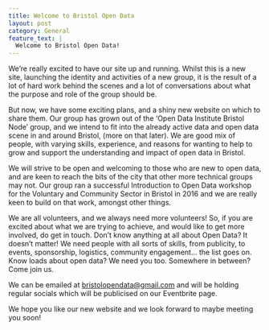 ```yaml
---
title: Welcome to Bristol Open Data
layout: post
category: General
feature_text: |
  Welcome to Bristol Open Data!
---
```



We’re really excited to have our site up and running. Whilst this is a new site, launching the identity and activities of a new group, it is the result of a lot of hard work behind the scenes and a lot of conversations about what the purpose and role of the group should be.

But now, we have some exciting plans, and a shiny new website on which to share them. Our group has grown out of the ‘Open Data Institute Bristol Node’ group, and we intend to fit into the already active data and open data scene in and around Bristol, (more on that later). We are good mix of people, with varying skills, experience, and reasons for wanting to help to grow and support the understanding and impact of open data in Bristol. 

We will strive to be open and welcoming to those who are new to open data, and are keen to reach the bits of the city that other more technical groups may not. Our group ran a successful Introduction to Open Data workshop for the Voluntary and Community Sector in Bristol in 2016 and we are really keen to build on that work, amongst other things. 

We are all volunteers, and we always need more volunteers! So, if you are excited about what we are trying to achieve, and would like to get more involved, do get in touch. Don’t know anything at all about Open Data? It doesn’t matter! We need people with all sorts of skills, from publicity, to events, sponsorship, logistics, community engagement… the list goes on. Know loads about open data? We need you too. Somewhere in between? Come join us. 

We can be emailed at bristolopendata@gmail.com and will be holding regular socials which will be publicised on our Eventbrite page. 

We hope you like our new website and we look forward to maybe meeting you soon! 
